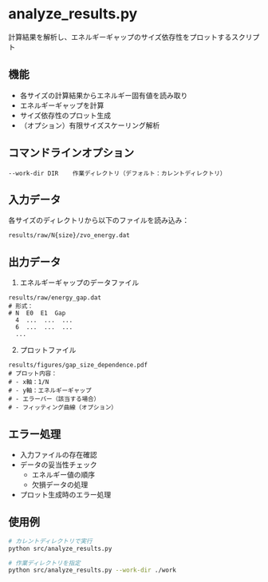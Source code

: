 # analyze_results.py

計算結果を解析し、エネルギーギャップのサイズ依存性をプロットするスクリプト

## 機能
- 各サイズの計算結果からエネルギー固有値を読み取り
- エネルギーギャップを計算
- サイズ依存性のプロット生成
- （オプション）有限サイズスケーリング解析

## コマンドラインオプション
```
--work-dir DIR    作業ディレクトリ（デフォルト：カレントディレクトリ）
```

## 入力データ
各サイズのディレクトリから以下のファイルを読み込み：
```
results/raw/N{size}/zvo_energy.dat
```

## 出力データ
1. エネルギーギャップのデータファイル
```
results/raw/energy_gap.dat
# 形式：
# N  E0  E1  Gap
  4  ...  ...  ...
  6  ...  ...  ...
  ...
```

2. プロットファイル
```
results/figures/gap_size_dependence.pdf
# プロット内容：
# - x軸：1/N
# - y軸：エネルギーギャップ
# - エラーバー（該当する場合）
# - フィッティング曲線（オプション）
```

## エラー処理
- 入力ファイルの存在確認
- データの妥当性チェック
  - エネルギー値の順序
  - 欠損データの処理
- プロット生成時のエラー処理

## 使用例
```bash
# カレントディレクトリで実行
python src/analyze_results.py

# 作業ディレクトリを指定
python src/analyze_results.py --work-dir ./work
``` 